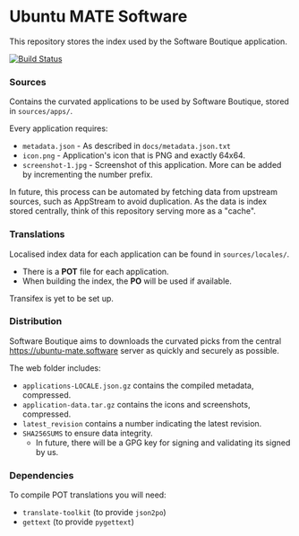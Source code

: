 # Ubuntu MATE Software

This repository stores the index used by the Software Boutique application.

[![Build Status](https://travis-ci.org/ubuntu-mate/ubuntu-mate.software.svg?branch=master)](https://travis-ci.org/ubuntu-mate/ubuntu-mate.software)

### Sources

Contains the curvated applications to be used by Software Boutique, stored in `sources/apps/`.

Every application requires:

* `metadata.json` - As described in `docs/metadata.json.txt`
* `icon.png` - Application's icon that is PNG and exactly 64x64.
* `screenshot-1.jpg` - Screenshot of this application. More can be added by incrementing the number prefix.

In future, this process can be automated by fetching data from upstream sources, such as AppStream
to avoid duplication. As the data is index stored centrally, think of this repository serving more as a "cache".


### Translations

Localised index data for each application can be found in `sources/locales/`.

* There is a **POT** file for each application.
* When building the index, the **PO** will be used if available.

Transifex is yet to be set up.


### Distribution

Software Boutique aims to downloads the curvated picks from the central https://ubuntu-mate.software
server as quickly and securely as possible.

The web folder includes:

* `applications-LOCALE.json.gz` contains the compiled metadata, compressed.
* `application-data.tar.gz` contains the icons and screenshots, compressed.
* `latest_revision` contains a number indicating the latest revision.
* `SHA256SUMS` to ensure data integrity.
    * In future, there will be a GPG key for signing and validating its signed by us.


### Dependencies

To compile POT translations you will need:

* `translate-toolkit` (to provide `json2po`)
* `gettext` (to provide `pygettext`)
